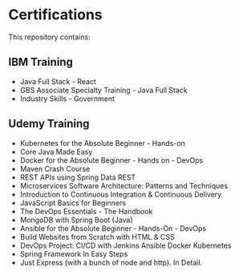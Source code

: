 # Certifications
This repository contains:
## IBM Training
* Java Full Stack - React
* GBS Associate Specialty Training - Java Full Stack
* Industry Skills - Government

## Udemy Training
* Kubernetes for the Absolute Beginner - Hands-on
* Core Java Made Easy 
* Docker for the Absolute Beginner - Hands on - DevOps
* Maven Crash Course
* REST APIs using Spring Data REST
* Microservices Software Architecture: Patterns and Techniques
* Introduction to Continuous Integration & Continuous Delivery
* JavaScript Basics for Beginners
* The DevOps Essentials - The Handbook
* MongoDB with Spring Boot (Java)
* Ansible for the Absolute Beginner - Hands-On - DevOps
* Build Websites from Scratch with HTML & CSS
* DevOps Project: CI/CD with Jenkins Ansible Docker Kubernetes
* Spring Framework In Easy Steps
* Just Express (with a bunch of node and http). In Detail.

